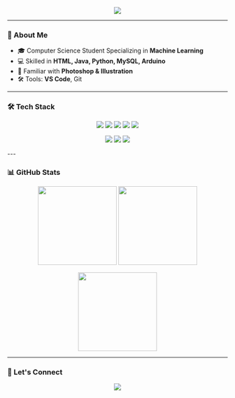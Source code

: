 <!-- Animated Intro Banner -->
<p align="center">
  <img src="https://readme-typing-svg.herokuapp.com?font=Fira+Code&size=28&duration=3000&pause=800&color=00C6FF&center=true&vCenter=true&width=650&lines=Hi+there,+I'm+Kenneth!;Computer+Science+Student;Specialized+in+Machine+Learning;Let's+Build+Something+Great!" />
</p>

---

### 👋 About Me
- 🎓 Computer Science Student Specializing in **Machine Learning**
- 💻 Skilled in **HTML, Java, Python, MySQL, Arduino**
- 🎨 Familiar with **Photoshop & Illustration**
- 🛠️ Tools: **VS Code**, Git

---

### 🛠️ Tech Stack
<p align="center">
  <img src="https://img.shields.io/badge/Python-3776AB?style=for-the-badge&logo=python&logoColor=white" />
  <img src="https://img.shields.io/badge/Java-ED8B00?style=for-the-badge&logo=openjdk&logoColor=white" />
  <img src="https://img.shields.io/badge/HTML5-E34F26?style=for-the-badge&logo=html5&logoColor=white" />
  <img src="https://img.shields.io/badge/MySQL-4479A1?style=for-the-badge&logo=mysql&logoColor=white" />
  <img src="https://img.shields.io/badge/Arduino-00979D?style=for-the-badge&logo=arduino&logoColor=white" />
</p>

<p align="center">
  <img src="https://img.shields.io/badge/VS%20Code-0078d7?style=for-the-badge&logo=visual-studio-code&logoColor=white" />
  <img src="https://img.shields.io/badge/Photoshop-31A8FF?style=for-the-badge&logo=adobe-photoshop&logoColor=white" />
  <img src="https://img.shields.io/badge/Illustrator-FF9A00?style=for-the-badge&logo=adobe-illustrator&logoColor=white" />
</p>
---

### 📊 GitHub Stats
<p align="center">
  <img src="https://github-readme-stats.vercel.app/api?username=lowvey&show_icons=true&theme=tokyonight" height="180em" />
  <img src="https://github-readme-streak-stats.herokuapp.com?user=lowvey&theme=tokyonight&hide_border=true" height="180em" />
</p>

<p align="center">
  <img src="https://github-readme-stats.vercel.app/api/top-langs/?username=lowvey&layout=compact&theme=tokyonight" height="180em" />
</p>

---

### 🌱 Let's Connect
<p align="center">
  <a href="mailto:hoonshiin@gmail.com">
    <img src="https://img.shields.io/badge/Email-D14836?style=for-the-badge&logo=gmail&logoColor=white" />
  </a>
</p>
